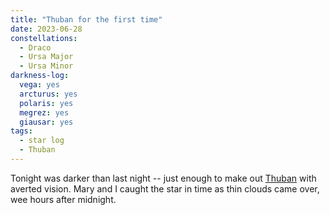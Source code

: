 ```yaml
---
title: "Thuban for the first time"
date: 2023-06-28
constellations:
  - Draco
  - Ursa Major
  - Ursa Minor
darkness-log:
  vega: yes
  arcturus: yes
  polaris: yes
  megrez: yes
  giausar: yes
tags:
  - star log
  - Thuban
---
```

Tonight was darker than last night -- just enough to make out [Thuban](/thuban/) with averted vision. Mary and I caught the star in time as thin clouds came over, wee hours after midnight.